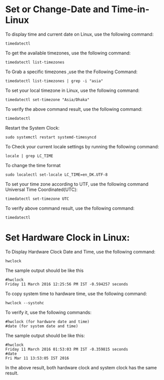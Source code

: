 # Set or Change-Date and Time-in-Linux

To display time and current date on Linux, use the following command:

    timedatectl
To get the available timezones, use the following command:

    timedatectl list-timezones
To Grab a specific timezones ,use the the Following Command:

    timedatectl list-timezones | grep -i "asia"
To set your local timezone in Linux, use the following command:

    timedatectl set-timezone "Asia/Dhaka"
To verify the above command result, use the following command:

    timedatectl
Restart the System Clock:

    sudo systemctl restart systemd-timesyncd
To Check your current locale settings by running the following command:

    locale | grep LC_TIME
To change the time format

    sudo localectl set-locale LC_TIME=en_DK.UTF-8
To set your time zone according to UTF, use the following command Universal Time Coordinated(UTC):

    timedatectl set-timezone UTC
To verify above command result, use the following command:

    timedatectl
    
# Set Hardware Clock in Linux:
To Display Hardware Clock Date and Time, use the following command:

    hwclock
The sample output should be like this

    #hwclock
    Friday 11 March 2016 12:25:56 PM IST -0.594257 seconds

To copy system time to hardware time, use the following command:

    hwclock --systohc
To verify it, use the following commands:

    #hwclock (for hardware date and time)
    #date (for system date and time)
The sample output should be like this:

    #hwclock
    Friday 11 March 2016 01:53:03 PM IST -0.359815 seconds
    #date
    Fri Mar 11 13:53:05 IST 2016
In the above result, both hardware clock and system clock has the same result.






















